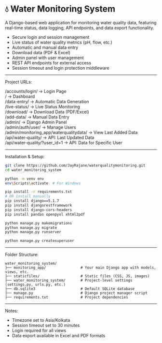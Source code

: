 # 💧 Water Monitoring System

A Django-based web application for monitoring water quality data, featuring real-time status, data logging, API endpoints, and data export functionality.

- Secure login and session management  
- Live status of water quality metrics (pH, flow, etc.)  
- Automatic and manual data entry  
- Download data (PDF & Excel)  
- Admin panel with user management  
- REST API endpoints for external access  
- Session timeout and login protection middleware  

---

Project URLs:

/accounts/login/ → Login Page  
/ → Dashboard  
/data-entry/ → Automatic Data Generation  
/live-status/ → Live Status Monitoring  
/download/ → Download Data (PDF/Excel)  
/add-data/ → Manual Data Entry  
/admin/ → Django Admin Panel  
/admin/auth/user/ → Manage Users  
/admin/monitoring_app/waterqualitydata/ → View Last Added Data  
/api/water-quality/ → API: Last Updated Data  
/api/water-quality/?user_id=1 → API: Data for Specific User  

---

Installation & Setup:

```bash
git clone https://github.com/JayRajane/waterqualitymonitoring.git
cd water_monitoring_system

python -m venv env
env\Scripts\activate  # For Windows

pip install -r requirements.txt
# OR install manually
pip install django==5.1.7
pip install djangorestframework
pip install django-cors-headers
pip install pandas openpyxl xhtml2pdf

python manage.py makemigrations
python manage.py migrate
python manage.py runserver

python manage.py createsuperuser
```

---

Folder Structure:

```
water_monitoring_system/
├── monitoring_app/                # Your main Django app with models, views, etc.
├── staticfiles/                   # Static files (CSS, JS, images)
├── water_monitoring_system/       # Project-level settings (settings.py, urls.py, etc.)
├── db.sqlite3                     # Default SQLite database
├── manage.py                      # Django project manager script
├── requirements.txt               # Project dependencies

```

---

Notes:

- Timezone set to Asia/Kolkata  
- Session timeout set to 30 minutes  
- Login required for all views  
- Data export available in Excel and PDF formats  
